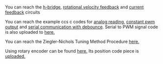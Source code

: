 You can reach the [h-bridge](https://github.com/mee427/circuits/blob/master/H_bridge.PNG), [rotational velocity feedback](https://github.com/mee427/circuits/blob/master/Rotational%20Velocity%20Feedback.PNG) and [current feedback](https://github.com/mee427/circuits/blob/master/Current%20Feedback.PNG) circuits

You can reach the example ccs c codes for [analog reading](https://github.com/mee427/ccs-c-codes/blob/master/AnalogRead.c), [constant pwm output](https://github.com/mee427/ccs-c-codes/blob/master/ConstantPwmOut.c) and [serial communication with debounce](https://github.com/mee427/ccs-c-codes/blob/master/SerialDebounce.c). Serial to PWM signal code is also uploaded to [here.](https://github.com/mee427/ccs-c-codes/blob/master/ReadStringToPwm.c)

You can reach the Ziegler-Nichols Tuning Method Procedure [here.](https://github.com/mee427/mee427.github.io/blob/master/PID%20ZN%20Tuning.pdf)

Using rotary encoder can be found [here.](https://www.direnc.net/rotary-encoder-modul-arduino?lang=tr&h=475e0b3f&gclid=Cj0KCQiA2o_fBRC8ARIsAIOyQ-lS6iUDi6a4YaOhhRCMnZEYSkQNITrPvhKWLfs40P_uO0krNStdNaEaAsSCEALw_wcB) Its position code piece is [uploaded.](https://github.com/mee427/ccs-c-codes/blob/master/RotaryEncoder.c)
